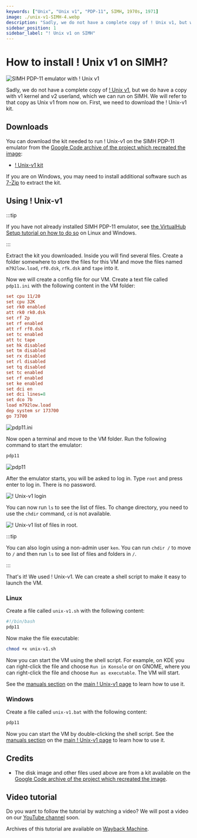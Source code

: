 ```yaml
---
keywords: ["Unix", "Unix v1", "PDP-11", SIMH, 1970s, 1971]
image: ./unix-v1-SIMH-4.webp
description: "Sadly, we do not have a complete copy of ! Unix v1, but we do have a copy with v1 kernel and v2 userland, which we can run on SIMH."
sidebar_position: 1
sidebar_label: "! Unix v1 on SIMH"
---
```


# How to install ! Unix v1 on SIMH?

![SIMH PDP-11 emulator with ! Unix v1](./unix-v1-SIMH-4.webp)

Sadly, we do not have a complete copy of [! Unix v1](/1970s/1971/unix-v1), but we do have a copy with v1 kernel and v2 userland, which we can run on SIMH. We will refer to that copy as Unix v1 from now on. First, we need to download the ! Unix-v1 kit.

## Downloads

You can download the kit needed to run ! Unix-v1 on the SIMH PDP-11 emulator from the [Google Code archive of the project which recreated the image](https://code.google.com/archive/p/unix-jun72/):

- [! Unix-v1 kit](https://storage.googleapis.com/google-code-archive-downloads/v2/code.google.com/unix-jun72/images-20080625.tgz)

If you are on Windows, you may need to install additional software such as [7-Zip](https://www.7-zip.org/) to extract the kit.

## Using ! Unix-v1

:::tip

If you have not already installed SIMH PDP-11 emulator, see [the VirtualHub Setup tutorial on how to do so](https://setup.virtualhub.eu.org/simh-pdp11/) on Linux and Windows.

:::

Extract the kit you downloaded. Inside you will find several files. Create a folder somewhere to store the files for this VM and move the files named `m792low.load`, `rf0.dsk`, `rfk.dsk` and `tape` into it.

Now we will create a config file for our VM. Create a text file called `pdp11.ini` with the following content in the VM folder:

```ini
set cpu 11/20
set cpu 32K
set rk0 enabled
att rk0 rk0.dsk
set rf 2p
set rf enabled
att rf rf0.dsk
set tc enabled
att tc tape
set hk disabled
set tm disabled
set rx disabled
set rl disabled
set tq disabled
set tc enabled
set rf enabled
set ke enabled
set dci en
set dci lines=8
set dco 7b
load m792low.load
dep system sr 173700
go 73700
```

![pdp11.ini](./unix-v1-SIMH-1.webp)

Now open a terminal and move to the VM folder. Run the following command to start the emulator:

```bash
pdp11
```

![pdp11](./unix-v1-SIMH-2.webp)

After the emulator starts, you will be asked to log in. Type `root` and press enter to log in. There is no password.

![! Unix-v1 login](./unix-v1-SIMH-3.webp)

You can now run `ls` to see the list of files. To change directory, you need to use the `chdir` command, `cd` is not available.

![! Unix-v1 list of files in root.](./unix-v1-SIMH-4.webp)

:::tip

You can also login using a non-admin user `ken`. You can run `chdir /` to move to `/` and then run `ls` to see list of files and folders in `/`.

:::

That's it! We used ! Unix-v1. We can create a shell script to make it easy to launch the VM.

### Linux

Create a file called `unix-v1.sh` with the following content:

```bash
#!/bin/bash
pdp11
```

Now make the file executable:

```bash
chmod +x unix-v1.sh
```

Now you can start the VM using the shell script. For example, on KDE you can right-click the file and choose `Run in Konsole` or on GNOME, where you can right-click the file and choose `Run as executable`. The VM will start.

See the [manuals section](/1970s/1971/unix-v1/#manuals) on the [main ! Unix-v1 page](/1970s/1971/unix-v1) to learn how to use it.

### Windows

Create a file called `unix-v1.bat` with the following content:

```bash
pdp11
```

Now you can start the VM by double-clicking the shell script. See the [manuals section](/1970s/1971/unix-v1/#manuals) on the [main ! Unix-v1 page](/1970s/1971/unix-v1) to learn how to use it.

## Credits

- The disk image and other files used above are from a kit available on the [Google Code archive of the project which recreated the image](https://code.google.com/archive/p/unix-jun72/).

## Video tutorial

Do you want to follow the tutorial by watching a video? We will post a video on our [YouTube channel](https://www.youtube.com/@virtua1hub) soon.

Archives of this tutorial are available on [Wayback Machine](https://web.archive.org/web/*/https://virtualhub.eu.org/1970s/1971/unix-v1/simh/).
